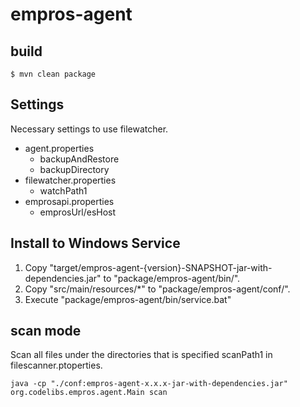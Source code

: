empros-agent
=======

## build

    $ mvn clean package

## Settings

Necessary settings to use filewatcher.

* agent.properties
    * backupAndRestore
    * backupDirectory
* filewatcher.properties
    * watchPath1
* emprosapi.properties
    * emprosUrl/esHost

## Install to Windows Service

1. Copy "target/empros-agent-{version}-SNAPSHOT-jar-with-dependencies.jar" to "package/empros-agent/bin/".
1. Copy "src/main/resources/*" to "package/empros-agent/conf/".
1. Execute "package/empros-agent/bin/service.bat"

## scan mode

Scan all files under the directories that is specified scanPath1 in filescanner.ptoperties.
```
java -cp "./conf:empros-agent-x.x.x-jar-with-dependencies.jar" org.codelibs.empros.agent.Main scan
```
